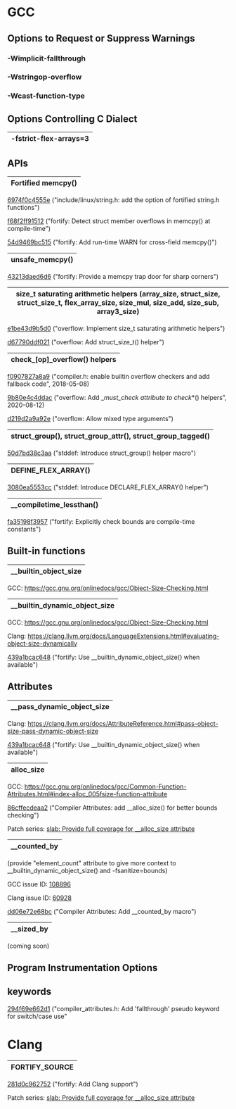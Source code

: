 # GCC
  ## Options to Request or Suppress Warnings
  ### -Wimplicit-fallthrough
  ### -Wstringop-overflow
  ### -Wcast-function-type

  ## Options Controlling C Dialect
  | -fstrict-flex-arrays=3  |
  | :------: |



  ## APIs

 | Fortified memcpy() |
 | :------: |
 
   [6974f0c4555e](https://git.kernel.org/linus/6974f0c4555e) ("include/linux/string.h: add the option of fortified string.h functions") 
   
   [f68f2ff91512](https://git.kernel.org/linus/f68f2ff91512) ("fortify: Detect struct member overflows in memcpy() at compile-time") 
   
  [54d9469bc515](https://git.kernel.org/linus/54d9469bc515) ("fortify: Add run-time WARN for cross-field memcpy()") 
  
  | unsafe_memcpy() |
  | :------: |
  
  [43213daed6d6](https://git.kernel.org/linus/43213daed6d6) ("fortify: Provide a memcpy trap door for sharp corners")

  | size_t saturating arithmetic helpers (array_size, struct_size, struct_size_t, flex_array_size, size_mul, size_add, size_sub, array3_size) |
  | :------: |

  [e1be43d9b5d0](https://git.kernel.org/linus/e1be43d9b5d0) ("overflow: Implement size_t saturating arithmetic helpers")
  
  [d67790ddf021](https://git.kernel.org/linus/d67790ddf021) ("overflow: Add struct_size_t() helper")

  | check_[op]_overflow() helpers |
  | :------: |

  [f0907827a8a9](https://git.kernel.org/linus/f0907827a8a9) ("compiler.h: enable builtin overflow checkers and add fallback code", 2018-05-08)
  
  [9b80e4c4ddac](https://git.kernel.org/linus/9b80e4c4ddac) ("overflow: Add __must_check attribute to check_*() helpers", 2020-08-12)
  
  [d219d2a9a92e](https://git.kernel.org/linus/d219d2a9a92e) ("overflow: Allow mixed type arguments")

  | struct_group(), struct_group_attr(), struct_group_tagged() |
  | :------: |

  [50d7bd38c3aa](https://git.kernel.org/linus/50d7bd38c3aa) ("stddef: Introduce struct_group() helper macro")

  | DEFINE_FLEX_ARRAY() |
  | :------: |

  [3080ea5553cc](https://git.kernel.org/linus/3080ea5553cc) ("stddef: Introduce DECLARE_FLEX_ARRAY() helper")

  | __compiletime_lessthan() |
  | :------: |

  [fa35198f3957](https://git.kernel.org/linus/fa35198f3957) ("fortify: Explicitly check bounds are compile-time constants")
  
  ## Built-in functions
  | __builtin_object_size |
  | :------: |
  GCC: https://gcc.gnu.org/onlinedocs/gcc/Object-Size-Checking.html

  | __builtin_dynamic_object_size |
  | :------: |
  GCC: https://gcc.gnu.org/onlinedocs/gcc/Object-Size-Checking.html
  
  Clang: https://clang.llvm.org/docs/LanguageExtensions.html#evaluating-object-size-dynamically

  [439a1bcac648](https://git.kernel.org/linus/439a1bcac648) ("fortify: Use __builtin_dynamic_object_size() when available")
      

  ## Attributes

  | __pass_dynamic_object_size |
  | :------: |
  Clang: https://clang.llvm.org/docs/AttributeReference.html#pass-object-size-pass-dynamic-object-size

  [439a1bcac648](https://git.kernel.org/linus/439a1bcac648) ("fortify: Use __builtin_dynamic_object_size() when available")
  

  | __alloc_size__ |
  | :------: |
  GCC: https://gcc.gnu.org/onlinedocs/gcc/Common-Function-Attributes.html#index-alloc_005fsize-function-attribute
  
  [86cffecdeaa2](https://git.kernel.org/linus/86cffecdeaa2) ("Compiler Attributes: add __alloc_size() for better bounds checking")

  Patch series: [slab: Provide full coverage for __alloc_size attribute](https://lore.kernel.org/linux-hardening/20221101222520.never.109-kees@kernel.org/)

  | __counted_by |
  | :------: |
  (provide "element_count" attribute to give more context to __builtin_dynamic_object_size() and -fsanitize=bounds)
  
  GCC issue ID: [108896](https://gcc.gnu.org/bugzilla/show_bug.cgi?id=108896)
  
  Clang issue ID: [60928](https://github.com/llvm/llvm-project/issues/60928) 

  [dd06e72e68bc](https://git.kernel.org/linus/dd06e72e68bc) ("Compiler Attributes: Add __counted_by macro")

  | __sized_by |
  | :------: |
  (coming soon)

  ## Program Instrumentation Options

  ## keywords

  [294f69e662d1](https://git.kernel.org/linus/294f69e662d1) ("compiler_attributes.h: Add 'fallthrough' pseudo keyword for switch/case use"

# Clang

| FORTIFY_SOURCE |
  | :------: |
  
[281d0c962752](https://git.kernel.org/linus/281d0c962752) ("fortify: Add Clang support")

Patch series: [slab: Provide full coverage for __alloc_size attribute](https://lore.kernel.org/linux-hardening/20221101222520.never.109-kees@kernel.org/)



